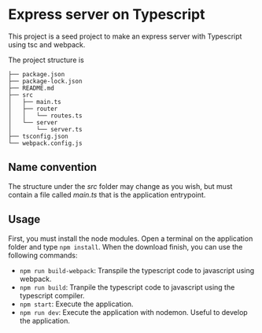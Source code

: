 # Express server on Typescript

This project is a seed project to make an express server with Typescript using tsc and webpack.

The project structure is
~~~
├── package.json
├── package-lock.json
├── README.md
├── src
│   ├── main.ts
│   ├── router
│   │   └── routes.ts
│   └── server
│       └── server.ts
├── tsconfig.json
└── webpack.config.js
~~~

## Name convention
The structure under the *src* folder may change as you wish, but must contain a file called *main.ts* that is the application entrypoint.

## Usage
First, you must install the node modules. Open a terminal on the application folder and type `npm install`. When the download finish, you can use the following commands:

- `npm run build-webpack`: Transpile the typescript code to javascript using webpack.
- `npm run build`: Tranpile the typescript code to javascript using the typescript compiler.
- `npm start`: Execute the application.
- `npm run dev`: Execute the application with nodemon. Useful to develop the application.
